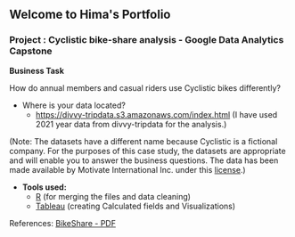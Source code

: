 ## Welcome to Hima's Portfolio

### Project : Cyclistic bike-share analysis - Google Data Analytics Capstone


**Business Task**

How do annual members and casual riders use Cyclistic bikes differently?


- Where is your data located? 
   - 	https://divvy-tripdata.s3.amazonaws.com/index.html
   (I have used 2021 year data from divvy-tripdata for the analysis.)
 
 (Note: The datasets have a different name because Cyclistic is a fictional company. For the purposes of this case study, the datasets are appropriate and will enable you to answer the business questions. The data has been made available by Motivate International Inc. under this [license](https://ride.divvybikes.com/data-license-agreement).) 

- **Tools used:**
    -  [R](https://github.com/hmjreddy/Hima_Portfolio/blob/58decdfb5a5073a1f7712ef0a8890dda3fa2100a/Cyclist_Capstone.Rmd)     (for merging the files and data cleaning)
    - [Tableau](https://public.tableau.com/views/Cyclisticbike-shareanalysis-GoogleDataAnalyticsCapstone/Cyclisticbike-shareanalysis?:language=en-US&publish=yes&:display_count=n&:origin=viz_share_link)    (creating Calculated fields and Visualizations)
      

References:
[BikeShare - PDF](https://github.com/hmjreddy/Hima_Portfolio/blob/1d46ec4af0d1468137e7bd39472f73cb9becc4f3/Case-Study-Cyclistic%20Bike-Share.pdf)



